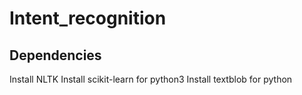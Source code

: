 # Intent_recognition
## Dependencies
Install NLTK 
Install scikit-learn for python3 
Install textblob for python 
